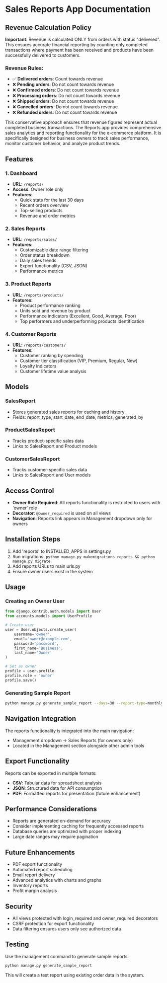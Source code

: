 # Sales Reports App Documentation

## Revenue Calculation Policy

**Important**: Revenue is calculated ONLY from orders with status "delivered". This ensures accurate financial reporting by counting only completed transactions where payment has been received and products have been successfully delivered to customers.

### Revenue Rules:
- ✅ **Delivered orders**: Count towards revenue
- ❌ **Pending orders**: Do not count towards revenue
- ❌ **Confirmed orders**: Do not count towards revenue  
- ❌ **Processing orders**: Do not count towards revenue
- ❌ **Shipped orders**: Do not count towards revenue
- ❌ **Cancelled orders**: Do not count towards revenue
- ❌ **Refunded orders**: Do not count towards revenue

This conservative approach ensures that revenue figures represent actual completed business transactions.
The Reports app provides comprehensive sales analytics and reporting functionality for the e-commerce platform. It is specifically designed for business owners to track sales performance, monitor customer behavior, and analyze product trends.

## Features

### 1. Dashboard
- **URL**: `/reports/`
- **Access**: Owner role only
- **Features**:
  - Quick stats for the last 30 days
  - Recent orders overview
  - Top-selling products
  - Revenue and order metrics

### 2. Sales Reports
- **URL**: `/reports/sales/`
- **Features**:
  - Customizable date range filtering
  - Order status breakdown
  - Daily sales trends
  - Export functionality (CSV, JSON)
  - Performance metrics

### 3. Product Reports
- **URL**: `/reports/products/`
- **Features**:
  - Product performance ranking
  - Units sold and revenue by product
  - Performance indicators (Excellent, Good, Average, Poor)
  - Top performers and underperforming products identification

### 4. Customer Reports
- **URL**: `/reports/customers/`
- **Features**:
  - Customer ranking by spending
  - Customer tier classification (VIP, Premium, Regular, New)
  - Loyalty indicators
  - Customer lifetime value analysis

## Models

### SalesReport
- Stores generated sales reports for caching and history
- Fields: report_type, start_date, end_date, metrics, generated_by

### ProductSalesReport
- Tracks product-specific sales data
- Links to SalesReport and Product models

### CustomerSalesReport
- Tracks customer-specific sales data
- Links to SalesReport and User models

## Access Control
- **Owner Role Required**: All reports functionality is restricted to users with 'owner' role
- **Decorator**: `@owner_required` is used on all views
- **Navigation**: Reports link appears in Management dropdown only for owners

## Installation Steps

1. Add 'reports' to INSTALLED_APPS in settings.py
2. Run migrations: `python manage.py makemigrations reports && python manage.py migrate`
3. Add reports URLs to main urls.py
4. Ensure owner users exist in the system

## Usage

### Creating an Owner User
```python
from django.contrib.auth.models import User
from accounts.models import UserProfile

# Create user
user = User.objects.create_user(
    username='owner',
    email='owner@example.com',
    password='password',
    first_name='Business',
    last_name='Owner'
)

# Set as owner
profile = user.profile
profile.role = 'owner'
profile.save()
```

### Generating Sample Report
```bash
python manage.py generate_sample_report --days=30 --report-type=monthly
```

## Navigation Integration
The reports functionality is integrated into the main navigation:
- Management dropdown → Sales Reports (for owners only)
- Located in the Management section alongside other admin tools

## Export Functionality
Reports can be exported in multiple formats:
- **CSV**: Tabular data for spreadsheet analysis
- **JSON**: Structured data for API consumption
- **PDF**: Formatted reports for presentation (future enhancement)

## Performance Considerations
- Reports are generated on-demand for accuracy
- Consider implementing caching for frequently accessed reports
- Database queries are optimized with proper indexing
- Large date ranges may require pagination

## Future Enhancements
- PDF export functionality
- Automated report scheduling
- Email report delivery
- Advanced analytics with charts and graphs
- Inventory reports
- Profit margin analysis

## Security
- All views protected with login_required and owner_required decorators
- CSRF protection for export functionality
- Data filtering ensures users only see authorized data

## Testing
Use the management command to generate sample reports:
```bash
python manage.py generate_sample_report
```

This will create a test report using existing order data in the system.
